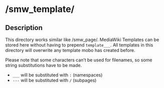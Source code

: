 # /smw_template/
## Description
This directory works similar like /smw_page/.
MediaWiki Templates can be stored here without having to prepend `template___`.
All templates in this directory will overwrite any template mobo has created before.

Please note that some characters can’t be used for filenames, so some string substitutions have to be made.

* `___` will be substituted with `:` (namespaces)
* `---` will be substituted with `/` (subpages)
